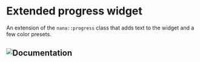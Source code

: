 # Extended progress widget

An extension of the `nana::progress` class that adds text to the widget and a few color presets.

## ![Documentation](https://errorflynn.github.io/progress_ex)
